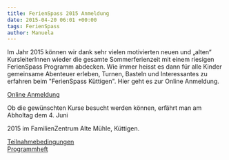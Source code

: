 ```yaml
---
title: FerienSpass 2015 Anmeldung
date: 2015-04-20 06:01 +00:00
tags: FerienSpass
author: Manuela
---
```


Im Jahr 2015 können wir dank sehr vielen motivierten neuen und „alten“  KursleiterInnen wieder die gesamte Sommerferienzeit mit einem riesigen FerienSpass Programm abdecken. 
Wie immer heisst es dann für alle Kinder gemeinsame Abenteuer erleben, Turnen, Basteln und Interessantes zu erfahren beim "FerienSpass Küttigen".  Hier geht es zur Online Anmeldung.

[Online Anmeldung](https://docs.google.com/forms/d/1jqRxBZ38m43evC5I-n-CIEHEn-o-qFxvrFyrCj5IT1c/viewform)

Ob die gewünschten Kurse besucht werden können, erfährt man am Abholtag dem 4. Juni 

2015 im FamilienZentrum Alte Mühle, Küttigen.

[Teilnahmebedingungen](/download/AllgemeineGeschaeftsbedingungenFSP2015.pdf)    
[Programmheft](/download/FerienSpassProgramm2015.pdf)
